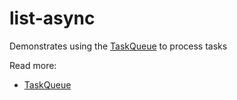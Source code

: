 # list-async

Demonstrates using the [TaskQueue](https://api.ixfx.fun/classes/Flow.TaskQueue.html) to process tasks

Read more:
* [TaskQueue](https://api.ixfx.fun/classes/Flow.TaskQueue.html)